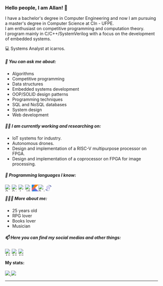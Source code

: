 ### Hello people, I am Allan! 👋
I have a bachelor's degree in Computer Engineering and now I am pursuing a master's degree in Computer Science at CIn - UFPE.<br/>
I am enthusiast on competitive programming and computation theory.<br/>
I program mainly in C/C++/SystemVerilog with a focus on the development of embedded systems.

💻 Systems Analyst at icarros.<br/>

##### 💬 You can ask me about:
* Algorithms
* Competitive programming
* Data structures
* Embedded systems development
* OOP/SOLID design patterns
* Programming techniques
* SQL and NoSQL databases
* System design
* Web development

##### 💪🏼 I am currently working and researching on:
* IoT systems for industry.
* Autonomous drones.
* Design and implementation of a RISC-V multipurpose processor on FPGA.
* Design and implementation of a coprocessor on FPGA for image processing.


<!--
##### I'm learning:
* Clojure
* Elixir
* Erlang
-->

##### 🧠 Programming languages I know:
<img align="left" alt="C" width="22px" height="22px" src="https://raw.githubusercontent.com/llnbn/llnbn/master/Programming/c.svg" />
<img align="left" alt="C++" width="22px" height="22px" src="https://raw.githubusercontent.com/llnbn/llnbn/master/Programming/cpp.svg" />
<!-- <img align="left" alt="C#" width="22px" height="22px" src="https://raw.githubusercontent.com/llnbn/llnbn/master/Programming/csharp.svg" /> -->
<!-- <img align="left" alt="F#" width="22px" height="22px" src="https://raw.githubusercontent.com/llnbn/llnbn/master/Programming/fsharp.svg" /> -->
<!--<img align="left" alt="Haskell" width="22px" height="22px" src="https://raw.githubusercontent.com/llnbn/llnbnn/master/Programming/haskell.svg" /> -->
<img align="left" alt="Java" width="22px" height="22px" src="https://raw.githubusercontent.com/llnbn/llnbn/master/Programming/java.svg" />
<img align="left" alt="JS" width="22px" height="22px" src="https://raw.githubusercontent.com/llnbn/llnbn/master/Programming/javascript.svg" />
<img align="left" alt="Kotlin" width="22px" height="22px" src="https://raw.githubusercontent.com/llnbn/llnbn/master/Programming/kotlin.svg" />
<!-- <img align="left" alt="PHP" width="22px" height="22px" src="https://raw.githubusercontent.com/llnbn/llnbn/master/Programming/php.svg" /> -->
<img align="left" alt="Python" width="22px" height="22px" src="https://raw.githubusercontent.com/llnbn/llnbn/master/Programming/python.svg" />
<!-- <img align="left" alt="Ruby" width="22px" height="22px" src="https://raw.githubusercontent.com/llnbn/llnbn/master/Programming/ruby.svg" /> -->
<img align="left" alt="System Verilog" width="22px" height="22px" src="https://raw.githubusercontent.com/llnbn/llnbn/master/Programming/systemverilog.svg" />
<br />

##### 🙋🏾‍♂️ More about me:
* 25 years old
* RPG lover
* Books lover
* Musician

##### 📫 Here you can find my social medias and other things:
<!--
<a href="https://twitter.com/taowbn">
  <img align="left" alt="Allan Bispo | Twitter" width="22px" height="22px" src="https://raw.githubusercontent.com/llnbn/llnbn/master/Icons/twitter.svg" />
</a>
<a href="https://instagram.com/taowbn">
  <img align="left" alt="Allan Bispo | Instagram" width="22px" height="22px" src="https://raw.githubusercontent.com/llnbn/llnbn/master/Icons/instagram.svg" />
</a>
-->
<a href="https://open.spotify.com/user/qlu75cwi4n64e4w1mdq2168a4">
  <img align="left" alt="Allan Bispo | Spotify" width="22px" height="22px" src="https://raw.githubusercontent.com/llnbn/llnbn/master/Icons/spotify.svg" />
</a>
<a href="https://www.linkedin.com/in/llnbn/">
  <img align="left" alt="Allan Bispo | Linkedin" width="22px" height="22px" src="https://raw.githubusercontent.com/llnbn/llnbn/master/Icons/linkedin.svg" />
</a>
<a href="http://lattes.cnpq.br/4451836112789896">
  <img align="left" alt="Allan Bispo | Lattes" width="22px" height="22px" src="https://raw.githubusercontent.com/llnbn/llnbn/master/Icons/lattes.svg" />
</a>
<br />

#### My stats:
<div>
  <a href="https://github.com/llnbn">
    <img height="180em" src="https://github-readme-stats.vercel.app/api?username=llnbn&show_icons=true&theme=aura&include_all_commits=true&count_private=true" />
    <img height="180em" src="https://github-readme-stats.vercel.app/api/top-langs/?username=llnbn&layout=compact&langs_count=8&theme=aura" />
</div>

*************
